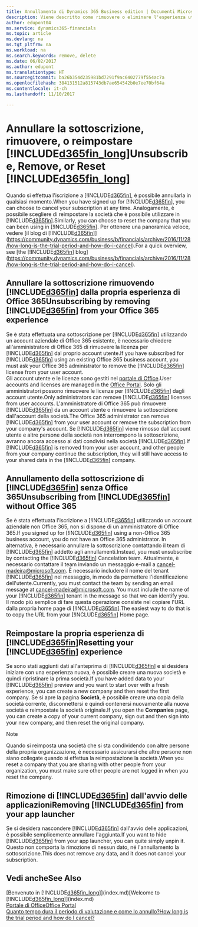 ```yaml
---
title: Annullamento di Dynamics 365 Business edition | Documenti Microsoft
description: Viene descritto come rimuovere o eliminare l'esperienza utente di Dynamics 365 Business edition.
author: edupont04
ms.service: dynamics365-financials
ms.topic: article
ms.devlang: na
ms.tgt_pltfrm: na
ms.workload: na
ms.search.keywords: remove, delete
ms.date: 06/02/2017
ms.author: edupont
ms.translationtype: HT
ms.sourcegitcommit: ba26b354d235981bd7291f9ac6402779f554ac7a
ms.openlocfilehash: 384131512a815743db7ae654542b0e7ee70bf64a
ms.contentlocale: it-ch
ms.lasthandoff: 11/10/2017

---
```

# <a name="unsubscribe-remove-or-reset-included365finlongincludesd365finlongmdmd"></a><span data-ttu-id="972b4-103">Annullare la sottoscrizione, rimuovere, o reimpostare [!INCLUDE[d365fin_long](includes/d365fin_long_md.md)]</span><span class="sxs-lookup"><span data-stu-id="972b4-103">Unsubscribe, Remove, or Reset [!INCLUDE[d365fin_long](includes/d365fin_long_md.md)]</span></span>
<span data-ttu-id="972b4-104">Quando si effettua l'iscrizione a [!INCLUDE[d365fin](includes/d365fin_md.md)], è possibile annullarla in qualsiasi momento.</span><span class="sxs-lookup"><span data-stu-id="972b4-104">When you have signed up for [!INCLUDE[d365fin](includes/d365fin_md.md)], you can choose to cancel your subscription at any time.</span></span> <span data-ttu-id="972b4-105">Analogamente, è possibile scegliere di reimpostare la società che è possibile utilizzare in [!INCLUDE[d365fin](includes/d365fin_md.md)].</span><span class="sxs-lookup"><span data-stu-id="972b4-105">Similarly, you can choose to reset the company that you can been using in [!INCLUDE[d365fin](includes/d365fin_md.md)].</span></span> <span data-ttu-id="972b4-106">Per ottenere una panoramica veloce, vedere [il blog di [!INCLUDE[d365fin](includes/d365fin_md.md)]](https://community.dynamics.com/business/b/financials/archive/2016/11/28/how-long-is-the-trial-period-and-how-do-i-cancel).</span><span class="sxs-lookup"><span data-stu-id="972b4-106">For a quick overview, see [the [!INCLUDE[d365fin](includes/d365fin_md.md)] blog](https://community.dynamics.com/business/b/financials/archive/2016/11/28/how-long-is-the-trial-period-and-how-do-i-cancel).</span></span>  

## <a name="unsubscribing-by-removing-included365finincludesd365finmdmd-from-your-office-365-experience"></a><span data-ttu-id="972b4-107">Annullare la sottoscrizione rimuovendo [!INCLUDE[d365fin](includes/d365fin_md.md)] dalla propria esperienza di Office 365</span><span class="sxs-lookup"><span data-stu-id="972b4-107">Unsubscribing by removing [!INCLUDE[d365fin](includes/d365fin_md.md)] from your Office 365 experience</span></span>
<span data-ttu-id="972b4-108">Se è stata effettuata una sottoscrizione per [!INCLUDE[d365fin](includes/d365fin_md.md)] utilizzando un account aziendale di Office 365 esistente, è necessario chiedere all'amministratore di Office 365 di rimuovere la licenza per [!INCLUDE[d365fin](includes/d365fin_md.md)] dal proprio account utente.</span><span class="sxs-lookup"><span data-stu-id="972b4-108">If you have subscribed for [!INCLUDE[d365fin](includes/d365fin_md.md)] using an existing Office 365 business account, you must ask your Office 365 administrator to remove the [!INCLUDE[d365fin](includes/d365fin_md.md)] license from your user account.</span></span>  
<span data-ttu-id="972b4-109">Gli account utente e le licenze sono gestiti nel [portale di Office](https://portal.office.com).</span><span class="sxs-lookup"><span data-stu-id="972b4-109">User accounts and licenses are managed in the [Office Portal](https://portal.office.com).</span></span> <span data-ttu-id="972b4-110">Solo gli amministratori possono rimuovere le licenze per [!INCLUDE[d365fin](includes/d365fin_md.md)] dagli account utente.</span><span class="sxs-lookup"><span data-stu-id="972b4-110">Only administrators can remove [!INCLUDE[d365fin](includes/d365fin_md.md)] licenses from user accounts.</span></span> <span data-ttu-id="972b4-111">L'amministratore di Office 365 può rimuovere [!INCLUDE[d365fin](includes/d365fin_md.md)] da un account utente o rimuovere la sottoscrizione dall'account della società.</span><span class="sxs-lookup"><span data-stu-id="972b4-111">The Office 365 administrator can remove [!INCLUDE[d365fin](includes/d365fin_md.md)] from your user account or remove the subscription from your company's account.</span></span> <span data-ttu-id="972b4-112">Se [!INCLUDE[d365fin](includes/d365fin_md.md)] viene rimosso dall'account utente e altre persone della società non interrompono la sottoscrizione, avranno ancora accesso ai dati condivisi nella società [!INCLUDE[d365fin](includes/d365fin_md.md)].</span><span class="sxs-lookup"><span data-stu-id="972b4-112">If [!INCLUDE[d365fin](includes/d365fin_md.md)] is removed from your user account, and other people from your company continue the subscription, they will still have access to your shared data in the [!INCLUDE[d365fin](includes/d365fin_md.md)] company.</span></span>  

## <a name="unsubscribing-from-included365finincludesd365finmdmd-without-office-365"></a><span data-ttu-id="972b4-113">Annullamento della sottoscrizione di [!INCLUDE[d365fin](includes/d365fin_md.md)] senza Office 365</span><span class="sxs-lookup"><span data-stu-id="972b4-113">Unsubscribing from [!INCLUDE[d365fin](includes/d365fin_md.md)] without Office 365</span></span>
<span data-ttu-id="972b4-114">Se è stata effettuata l'iscrizione a [!INCLUDE[d365fin](includes/d365fin_md.md)] utilizzando un account aziendale non Office 365, non si dispone di un amministratore di Office 365.</span><span class="sxs-lookup"><span data-stu-id="972b4-114">If you signed up for [!INCLUDE[d365fin](includes/d365fin_md.md)] using a non-Office 365 business account, you do not have an Office 365 administrator.</span></span> <span data-ttu-id="972b4-115">In alternativa, è necessario annullare la sottoscrizione contattando il team di [!INCLUDE[d365fin](includes/d365fin_md.md)] addetto agli annullamenti.</span><span class="sxs-lookup"><span data-stu-id="972b4-115">Instead, you must unsubscribe by contacting the [!INCLUDE[d365fin](includes/d365fin_md.md)] Cancelation team.</span></span> <span data-ttu-id="972b4-116">Attualmente, è necessario contattare il team inviando un messaggio e-mail a cancel-madeira@microsoft.com. È necessario includere il nome del tenant [!INCLUDE[d365fin](includes/d365fin_md.md)] nel messaggio, in modo da permettere l'identificazione dell'utente.</span><span class="sxs-lookup"><span data-stu-id="972b4-116">Currently, you must contact the team by sending an email message at cancel-madeira@microsoft.com. You must include the name of your [!INCLUDE[d365fin](includes/d365fin_md.md)] tenant in the message so that we can identify you.</span></span> <span data-ttu-id="972b4-117">Il modo più semplice di fare questa operazione consiste nel copiare l'URL dalla propria home page di [!INCLUDE[d365fin](includes/d365fin_md.md)].</span><span class="sxs-lookup"><span data-stu-id="972b4-117">The easiest way to do that is to copy the URL from your [!INCLUDE[d365fin](includes/d365fin_md.md)] Home page.</span></span>  

## <a name="resetting-your-included365finincludesd365finmdmd-experience"></a><span data-ttu-id="972b4-118">Reimpostare la propria esperienza di [!INCLUDE[d365fin](includes/d365fin_md.md)]</span><span class="sxs-lookup"><span data-stu-id="972b4-118">Resetting your [!INCLUDE[d365fin](includes/d365fin_md.md)] experience</span></span>
<span data-ttu-id="972b4-119">Se sono stati aggiunti dati all'anteprima di [!INCLUDE[d365fin](includes/d365fin_md.md)] e si desidera iniziare con una esperienza nuova, è possibile creare una nuova società e quindi ripristinare la prima società.</span><span class="sxs-lookup"><span data-stu-id="972b4-119">If you have added data to your [!INCLUDE[d365fin](includes/d365fin_md.md)] preview and you want to start over with a fresh experience, you can create a new company and then reset the first company.</span></span> <span data-ttu-id="972b4-120">Se si apre la pagina **Società**, è possibile creare una copia della società corrente, disconnettersi e quindi contenersi nuovamente alla nuova società e reimpostate la società originale.</span><span class="sxs-lookup"><span data-stu-id="972b4-120">If you open the **Companies** page, you can create a copy of your current company, sign out and then sign into your new company, and then reset the original company.</span></span>  
> [!NOTE]  
>   <span data-ttu-id="972b4-121">Quando si reimposta una società che si sta condividendo con altre persone della propria organizzazione, è necessario assicurarsi che altre persone non siano collegate quando si effettua la reimpostazione la società.</span><span class="sxs-lookup"><span data-stu-id="972b4-121">When you reset a company that you are sharing with other people from your organization, you must make sure other people are not logged in when you reset the company.</span></span>  

## <a name="removing-included365finincludesd365finmdmd-from-your-app-launcher"></a><span data-ttu-id="972b4-122">Rimozione di [!INCLUDE[d365fin](includes/d365fin_md.md)] dall'avvio delle applicazioni</span><span class="sxs-lookup"><span data-stu-id="972b4-122">Removing [!INCLUDE[d365fin](includes/d365fin_md.md)] from your app launcher</span></span>
<span data-ttu-id="972b4-123">Se si desidera nascondere [!INCLUDE[d365fin](includes/d365fin_md.md)] dall'avvio delle applicazioni, è possibile semplicemente annullare l'aggiunta.</span><span class="sxs-lookup"><span data-stu-id="972b4-123">If you want to hide [!INCLUDE[d365fin](includes/d365fin_md.md)] from your app launcher, you can quite simply unpin it.</span></span> <span data-ttu-id="972b4-124">Questo non comporta la rimozione di nessun dato, né l'annullamento la sottoscrizione.</span><span class="sxs-lookup"><span data-stu-id="972b4-124">This does not remove any data, and it does not cancel your subscription.</span></span>  

## <a name="see-also"></a><span data-ttu-id="972b4-125">Vedi anche</span><span class="sxs-lookup"><span data-stu-id="972b4-125">See Also</span></span>
<span data-ttu-id="972b4-126">[Benvenuto in [!INCLUDE[d365fin_long](includes/d365fin_long_md.md)]](index.md)</span><span class="sxs-lookup"><span data-stu-id="972b4-126">[Welcome to [!INCLUDE[d365fin_long](includes/d365fin_long_md.md)]](index.md)</span></span>  
[<span data-ttu-id="972b4-127">Portale di Office</span><span class="sxs-lookup"><span data-stu-id="972b4-127">Office Portal</span></span>](https://portal.office.com)  
[<span data-ttu-id="972b4-128">Quanto tempo dura il periodo di valutazione e come lo annullo?</span><span class="sxs-lookup"><span data-stu-id="972b4-128">How long is the trial period and how do I cancel?</span></span>](https://community.dynamics.com/business/b/financials/archive/2016/11/28/how-long-is-the-trial-period-and-how-do-i-cancel)  

